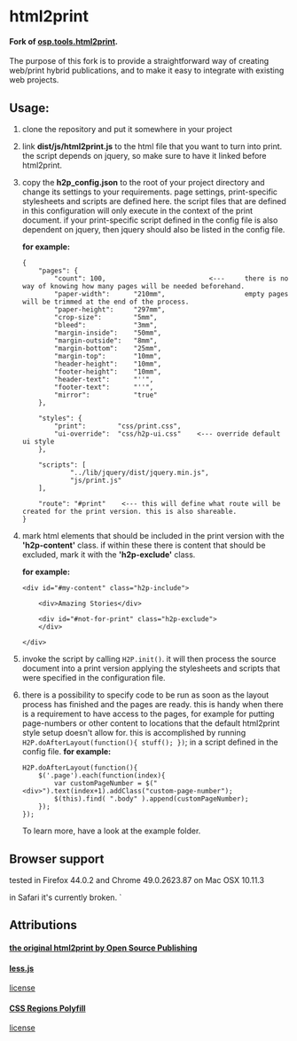 

# html2print
#### Fork of [osp.tools.html2print](https://github.com/osp/osp.tools.html2print).


The purpose of this fork is to provide a straightforward way of creating web/print hybrid publications,
and to make it easy to integrate with existing web projects.

## **Usage**:

1.  clone the repository and put it somewhere in your project
2.  link **dist/js/html2print.js** to the html file that you want to turn into print. the script depends on jquery,
    so make sure to have it linked before html2print.

3.  copy the **h2p_config.json** to the root of your project directory and change its settings to your requirements.
    page settings, print-specific stylesheets and scripts are defined here.
    the script files that are defined in this configuration will only execute in the context of the print document.
    if your print-specific script defined in the config file is also dependent on jquery, then jquery should also be
    listed in the config file.

    **for example:**
    ```
    {
        "pages": {
            "count": 100,                          <---     there is no way of knowing how many pages will be needed beforehand.
            "paper-width":      "210mm",                    empty pages will be trimmed at the end of the process.
            "paper-height":     "297mm",
            "crop-size":        "5mm",
            "bleed":            "3mm",
            "margin-inside":    "50mm",
            "margin-outside":   "8mm",
            "margin-bottom":    "25mm",
            "margin-top":       "10mm",
            "header-height":    "10mm",
            "footer-height":    "10mm",
            "header-text":      "''",
            "footer-text":      "''",
            "mirror":           "true"           
        },

        "styles": {
            "print":        "css/print.css",    
            "ui-override":  "css/h2p-ui.css"    <--- override default ui style
        },

        "scripts": [
                "../lib/jquery/dist/jquery.min.js",
                "js/print.js"
        ],

        "route": "#print"    <--- this will define what route will be created for the print version. this is also shareable.
    }
    ```


4.  mark html elements that should be included in the print version with the **'h2p-content'** class.
    if within these there is content that should be excluded, mark it with the **'h2p-exclude'** class.

    **for example:**
    ```
    <div id="#my-content" class="h2p-include">

        <div>Amazing Stories</div>

        <div id="#not-for-print" class="h2p-exclude">
        </div>

    </div>

    ```


5.  invoke the script by calling `H2P.init()`. it will then process the source document into a print version applying the stylesheets
    and scripts that were specified in the configuration file.

6.  there is a possibility to specify code to be run as soon as the layout process has finished and the pages are ready.
    this is handy when there is a requirement to have access to the pages, for example for putting page-numbers or other content
    to locations that the default html2print style setup doesn't allow for.
    this is accomplished by running `H2P.doAfterLayout(function(){ stuff(); })`; in a script defined in the config file.
    **for example:**

    ```
    H2P.doAfterLayout(function(){
        $('.page').each(function(index){
            var customPageNumber = $("<div>").text(index+1).addClass("custom-page-number");
            $(this).find( ".body" ).append(customPageNumber);
        });
    });
    ```


    To learn more, have a look at the example folder.


## Browser support

tested in Firefox 44.0.2
and Chrome 49.0.2623.87
on Mac OSX 10.11.3

in Safari it's currently broken.
`


## Attributions

#### [the original html2print by Open Source Publishing](https://github.com/osp/osp.tools.html2print)

#### [less.js]( http://lesscss.org/)
[license](https://github.com/less/less.js/blob/master/LICENSE)

#### [CSS Regions Polyfill](https://github.com/FremyCompany/css-regions-polyfill)   
[license](https://github.com/FremyCompany/css-regions-polyfill/blob/master/LICENSE.md)
